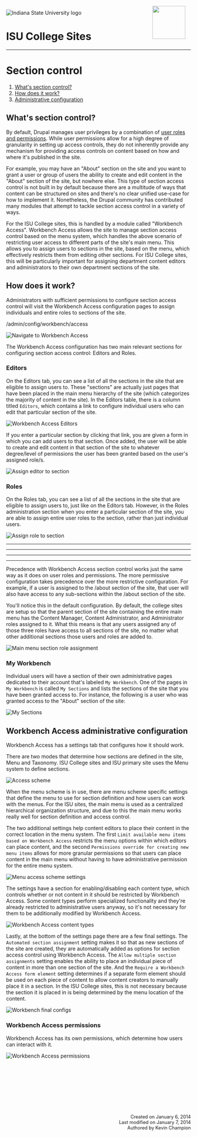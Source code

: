 <img class="logo" src="../assets/images/IXM-Transparent-Vertical.jpg" style="float:right; margin:-10px 15px 0 0;" height="90" />
<img class="logo" src="../assets/images/isu_logo.png" alt="Indiana State University logo" />

# ISU College Sites
***

# Section control

1. [What's section control?](#whats-section-control)
2. [How does it work?](#how-does-it-work)
3. [Administrative configuration](#workbench-access-administrative-configuration)

## What's section control?

By default, Drupal manages user privileges by a combination of [user roles and permissions](login_administer.html). While user permissions allow for a high degree of granularity in setting up access controls, they do not inherently provide any mechanism for providing access controls on content based on how and where it's published in the site.

For example, you may have an "About" section on the site and you want to grant a user or group of users the ability to create and edit content in the "About" section of the site, but nowhere else. This type of section access control is not built in by default because there are a multitude of ways that content can be structured on sites and there's no clear unified use-case for how to implement it. Nonetheless, the Drupal community has contributed many modules that attempt to tackle section access control in a variety of ways.

For the ISU College sites, this is handled by a module called "Workbench Access". Workbench Access allows the site to manage section access control based on the menu system, which handles the above scenario of restricting user access to different parts of the site's main menu. This allows you to assign users to sections in the site, based on the menu, which effectively restricts them from editing other sections. For ISU College sites, this will be particularly important for assigning department content editors and administrators to their own department sections of the site.


## How does it work?

Administrators with sufficient permissions to configure section access control will visit the Workbench Access configuration pages to assign individuals and entire roles to sections of the site.

/admin/config/workbench/access

![Navigate to Workbench Access](../assets/images/d8x5.png "Navigate to Workbench Access")

The Workbench Access configuration has two main relevant sections for configuring section access control: Editors and Roles.

### Editors

On the Editors tab, you can see a list of all the sections in the site that are eligible to assign users to. These "sections" are actually just pages that have been placed in the main menu hierarchy of the site (which categorizes the majority of content in the site). In the Editors table, there is a column titled `Editors`, which contains a link to configure individual users who can edit that particular section of the site.

![Workbench Access Editors](../assets/images/2rxq.png "Workbench Access Editors")

If you enter a particular section by clicking that link, you are given a form in which you can add users to that section. Once added, the user will be able to create and edit content in that section of the site to whatever degree/level of permissions the user has been granted based on the user's assigned role/s.

![Assign editor to section](../assets/images/54y1.png "Assign editor to section")

### Roles

On the Roles tab, you can see a list of all the sections in the site that are eligible to assign users to, just like on the Editors tab. However, in the Roles administration section when you enter a particular section of the site, you are able to assign entire user roles to the section, rather than just individual users.

![Assign role to section](../assets/images/clbg.png "Assign role to section")

***
***
***
***

Precedence with Workbench Access section control works just the same way as it does on user roles and permissions. The more permissive configuration takes precedence over the more restrictive configuration. For example, if a user is assigned to the /about section of the site, that user will also have access to any sub-sections within the /about section of the site.

You'll notice this in the default configuration. By default, the college sites are setup so that the parent section of the site containing the entire main menu has the Content Manager, Content Administrator, and Administrator roles assigned to it. What this means is that any users assigned any of those three roles have access to all sections of the site, no matter what other additional sections those users and roles are added to.

![Main menu section role assignment](../assets/images/3~83.png "Main menu section role assignment")


### My Workbench

Individual users will have a section of their own administrative pages dedicated to their account that's labeled `My Workbench`. One of the pages in `My Workbench` is called `My Sections` and lists the sections of the site that you have been granted access to. For instance, the following is a user who was granted access to the "About" section of the site:

![My Sections](../assets/images/3wz3.png "My Sections")



## Workbench Access administrative configuration

Workbench Access has a settings tab that configures how it should work.

There are two modes that determine how sections are defined in the site, Menu and Taxonomy. ISU College sites and ISU primary site uses the Menu system to define sections.

![Access scheme](../assets/images/rccy.png "Access scheme")

When the menu scheme is in use, there are menu scheme specific settings that define the menu to use for section definition and how users can work with the menus. For the ISU sites, the main menu is used as a centralized hierarchical organization structure, and due to this the main menu works really well for section definition and access control.

The two additional settings help content editors to place their content in the correct location in the menu system. The first `Limit available menu items based on Workbench Access` restricts the menu options within which editors can place content, and the second `Permissions override for creating new menu items` allows for more granular permissions so that users can place content in the main menu without having to have administrative permission for the entire menu system.

![Menu access scheme settings](../assets/images/rkk2.png "Menu access scheme settings")

The settings have a section for enabling/disabling each content type, which controls whether or not content in it should be restricted by Workbench Access. Some content types perform specialized functionality and they're already restricted to administrative users anyway, so it's not necessary for them to be additionally modified by Workbench Access.

![Workbench Access content types](../assets/images/hg1p.png "Workbench Access content types")

Lastly, at the bottom of the settings page there are a few final settings. The `Automated section assignment` setting makes it so that as new sections of the site are created, they are automatically added as options for section access control using Workbench Access. The `Allow multiple section assignments` setting enables the ability to place an individual piece of content in more than one section of the site. And the `Require a Workbench Access form element` setting determines if a separate form element should be used on each piece of content to allow content creators to manually place it in a section. In the ISU College sites, this is not necessary because the section it is placed in is being determined by the menu location of the content.

![Workbench final configs](../assets/images/f9g8.png "Workbench final configs")



### Workbench Access permissions

Workbench Access has its own permissions, which determine how users can interact with it.

![Workbench Access permissions](../assets/images/zsjp.png "Workbench Access permissions")



<p style="margin-top:150px; text-align:right; font-size:90%;">Created on January 6, 2014<br />
Last modified on January 7, 2014<br />
Authored by Kevin Champion</p>
